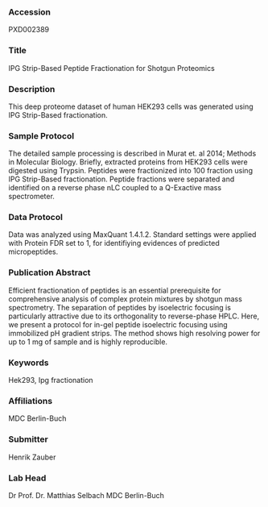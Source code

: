 ### Accession
PXD002389

### Title
IPG Strip-Based Peptide Fractionation for Shotgun Proteomics

### Description
This deep proteome dataset of human HEK293 cells was generated using IPG Strip-Based fractionation.

### Sample Protocol
The detailed sample processing is described in Murat et. al 2014; Methods in Molecular Biology. Briefly, extracted proteins from HEK293 cells were digested using Trypsin. Peptides were fractionized into 100 fraction using IPG Strip-Based fractionation. Peptide fractions were separated and identified on a reverse phase nLC coupled to a Q-Exactive mass spectrometer.

### Data Protocol
Data was analyzed using MaxQuant 1.4.1.2. Standard settings were applied with Protein FDR set to 1, for identifiying evidences of predicted micropeptides.

### Publication Abstract
Efficient fractionation of peptides is an essential prerequisite for comprehensive analysis of complex protein mixtures by shotgun mass spectrometry. The separation of peptides by isoelectric focusing is particularly attractive due to its orthogonality to reverse-phase HPLC. Here, we present a protocol for in-gel peptide isoelectric focusing using immobilized pH gradient strips. The method shows high resolving power for up to 1 mg of sample and is highly reproducible.

### Keywords
Hek293, Ipg fractionation

### Affiliations
MDC Berlin-Buch

### Submitter
Henrik Zauber

### Lab Head
Dr Prof. Dr. Matthias Selbach
MDC Berlin-Buch


